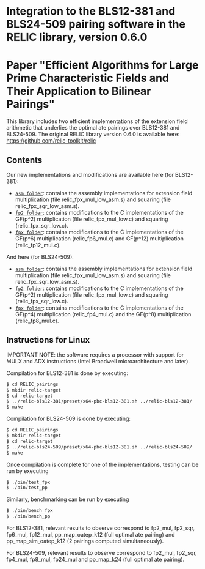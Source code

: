 # Integration to the BLS12-381 and BLS24-509 pairing software in the RELIC library, version 0.6.0
# Paper "Efficient Algorithms for Large Prime Characteristic Fields and Their Application to Bilinear Pairings"

This library includes two efficient implementations of the extension field arithmetic that underlies the optimal ate pairings over BLS12-381 and BLS24-509. 
The original RELIC library version 0.6.0 is available here: https://github.com/relic-toolkit/relic


## Contents

Our new implementations and modifications are available here (for BLS12-381):

* [`asm folder`](RELIC_pairings/relic-bls12-381/src/low/x64-asm-382/): contains the assembly implementations for extension field multiplication
(file relic_fpx_mul_low_asm.s) and squaring (file relic_fpx_sqr_low_asm.s).
* [`fp2 folder`](RELIC_pairings/relic-bls12-381/src/low/easy/): contains modifications to the C implementations of the GF(p^2) multiplication
(file relic_fpx_mul_low.c) and squaring (relic_fpx_sqr_low.c).
* [`fpx folder`](RELIC_pairings/relic-bls12-381/src/fpx/): contains modifications to the C implementations of the GF(p^6) multiplication
(relic_fp6_mul.c) and GF(p^12) multiplication (relic_fp12_mul.c).

And here (for BLS24-509):

* [`asm folder`](RELIC_pairings/relic-bls24-509/src/low/x64-asm-8l/): contains the assembly implementations for extension field multiplication
(file relic_fpx_mul_low_asm.s) and squaring (file relic_fpx_sqr_low_asm.s).
* [`fp2 folder`](RELIC_pairings/relic-bls24-509/src/low/easy/): contains modifications to the C implementations of the GF(p^2) multiplication
(file relic_fpx_mul_low.c) and squaring (relic_fpx_sqr_low.c).
* [`fpx folder`](RELIC_pairings/relic-bls24-509/src/fpx/): contains modifications to the C implementations of the GF(p^4) multiplication
(relic_fp4_mul.c) and the GF(p^8) multiplication (relic_fp8_mul.c).


## Instructions for Linux

IMPORTANT NOTE: the software requires a processor with support for MULX and ADX instructions (Intel Broadwell microarchitecture and later).

Compilation for BLS12-381 is done by executing:

```sh
$ cd RELIC_pairings
$ mkdir relic-target
$ cd relic-target
$ ../relic-bls12-381/preset/x64-pbc-bls12-381.sh ../relic-bls12-381/        [Make sure the .sh file has permission as executable]
$ make
```

Compilation for BLS24-509 is done by executing:

```sh
$ cd RELIC_pairings
$ mkdir relic-target
$ cd relic-target
$ ../relic-bls24-509/preset/x64-pbc-bls12-381.sh ../relic-bls24-509/        [Make sure the .sh file has permission as executable]
$ make
```

Once compilation is complete for one of the implementations, testing can be run by executing 

```sh
$ ./bin/test_fpx
$ ./bin/test_pp
```

Similarly, benchmarking can be run by executing 

```sh
$ ./bin/bench_fpx
$ ./bin/bench_pp
```

For BLS12-381, relevant results to observe correspond to fp2_mul, fp2_sqr, fp6_mul, fp12_mul, pp_map_oatep_k12 (full optimal ate pairing) and
pp_map_sim_oatep_k12 (2 pairings computed simultaneously).

For BLS24-509, relevant results to observe correspond to fp2_mul, fp2_sqr, fp4_mul, fp8_mul, fp24_mul and pp_map_k24 (full optimal ate pairing).
